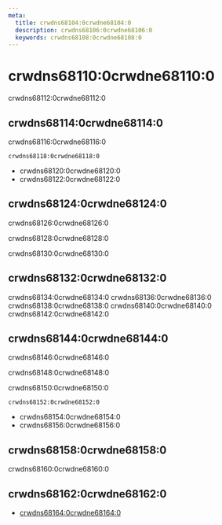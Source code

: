 ```yaml
---
meta:
  title: crwdns68104:0crwdne68104:0
  description: crwdns68106:0crwdne68106:0
  keywords: crwdns68108:0crwdne68108:0
---
```


# crwdns68110:0crwdne68110:0
crwdns68112:0crwdne68112:0

<entry-ad />

## crwdns68114:0crwdne68114:0
crwdns68116:0crwdne68116:0

`crwdns68118:0crwdne68118:0`
- crwdns68120:0crwdne68120:0
- crwdns68122:0crwdne68122:0


## crwdns68124:0crwdne68124:0
crwdns68126:0crwdne68126:0

  crwdns68128:0crwdne68128:0

  crwdns68130:0crwdne68130:0

## crwdns68132:0crwdne68132:0
crwdns68134:0crwdne68134:0
<alert type="success">crwdns68136:0crwdne68136:0</alert>
<alert type="info">crwdns68138:0crwdne68138:0</alert>
<alert type="warning">crwdns68140:0crwdne68140:0</alert>
<alert type="error">crwdns68142:0crwdne68142:0</alert>

## crwdns68144:0crwdne68144:0
crwdns68146:0crwdne68146:0

  crwdns68148:0crwdne68148:0

  crwdns68150:0crwdne68150:0

  `crwdns68152:0crwdne68152:0`
  - crwdns68154:0crwdne68154:0
  - crwdns68156:0crwdne68156:0

## crwdns68158:0crwdne68158:0
crwdns68160:0crwdne68160:0

## crwdns68162:0crwdne68162:0
  - [crwdns68164:0crwdne68164:0]()

<backmatter />
